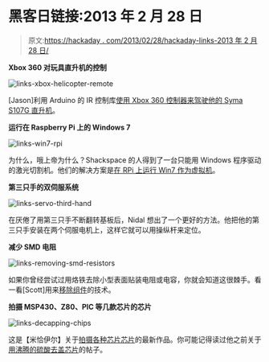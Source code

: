 # 黑客日链接:2013 年 2 月 28 日

> 原文:[https://hackaday . com/2013/02/28/hackaday-links-2013 年 2 月 28 日/](https://hackaday.com/2013/02/28/hackaday-links-february-28th-2013/)

**Xbox 360 对玩具直升机的控制**

![links-xbox-helicopter-remote](../Images/c16e1de553cecfeb3927c8d0ed31674e.png)

[Jason]利用 Arduino 的 IR 控制库[使用 Xbox 360 控制器来驾驶他的 Syma S107G 直升机](http://www.jedibowler.com/2013/02/28/controlling-a-syma-s107g-with-an-xbox-360-controller/)。

**运行在 Raspberry Pi 上的 Windows 7**

![links-win7-rpi](../Images/a58efcd6c53d7a16308b276c44d1551e.png)

为什么，哦上帝为什么？Shackspace 的人得到了一台只能用 Windows 程序驱动的激光切割机。他们的解决方案是[在 RPi 上运行 Win7 作为虚拟机](http://shackspace.de/?p=3859)。

**第三只手的双伺服系统**

![links-servo-third-hand](../Images/d8b0662302e1a13fea9750d7b98b732c.png)

在厌倦了用第三只手不断翻转基板后，Nidal 想出了一个更好的方法。他把他的第三只手安装在两个伺服电机上，这样它就可以用操纵杆来定位。

**减少 SMD 电阻**

![links-removing-smd-resistors](../Images/59c74841b6dd3b715722d405c5bfed34.png)

如果你曾经尝试过用烙铁去除小型表面贴装电阻或电容，你就会知道这很棘手。看一看[Scott]用来[移除组件](http://www.youtube.com/watch?v=8JM4oCpWnjU)的技术。

**拍摄 MSP430、Z80、PIC 等几款芯片的芯片**

![links-decapping-chips](../Images/657de2dcc48d9c22179fb0e183e003e6.png)

这是【米恰伊尔】关于[拍摄各种芯片芯片](http://zeptobars.ru/en/read/open-microchip-asic-what-inside-II-msp430-pic-z80)的最新作品。你可能记得读过他之前关于[用沸腾的硫酸去盖芯片](http://hackaday.com/2012/11/21/boiling-acid-used-to-see-chip-die/)的帖子。
